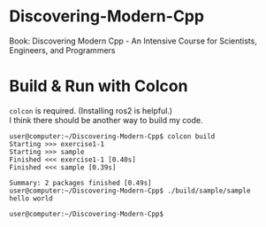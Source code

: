 # Discovering-Modern-Cpp
Book: Discovering Modern Cpp - An Intensive Course for Scientists, Engineers, and Programmers   

# Build & Run with Colcon
`colcon` is required. (Installing ros2 is helpful.)  
I think there should be another way to build my code.   
  
```bsh
user@computer:~/Discovering-Modern-Cpp$ colcon build
Starting >>> exercise1-1
Starting >>> sample
Finished <<< exercise1-1 [0.40s]                                                            
Finished <<< sample [0.39s]
                     
Summary: 2 packages finished [0.49s]
user@computer:~/Discovering-Modern-Cpp$ ./build/sample/sample 
hello world

user@computer:~/Discovering-Modern-Cpp$
```
